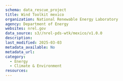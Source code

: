 ```yaml
---
schema: data_rescue_project 
title: Wind Toolkit mexico
organization: National Renewable Energy Laboratory
agency: Department of Energy
websites: nrel.gov
data_source: s3//nrel-pds-wtk/mexico/v1.0.0
description: 
last_modified: 2025-03-03
metadata_available: No
metadata_url: 
category:
  - Energy 
  - Climate & Environment 
resources:
---
```

